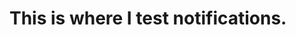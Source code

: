 <html lang="en">
<head>
    <meta charset="UTF-8">
    <meta name="viewport" content="width=device-width, initial-scale=1.0">
    <script src="https://cdn.onesignal.com/sdks/OneSignalSDK.js" async=""></script>
    <script>
    window.OneSignal = window.OneSignal || [];
    OneSignal.push(function() {
        OneSignal.init({
        appId: "04f48d25-8021-47fa-9420-027968ef5fea",
        });
    });
    </script>
    <title>Notifications Testing</title>  
</head>
<body>
    <h1>This is where I test notifications.</h1>
</body>
</html>